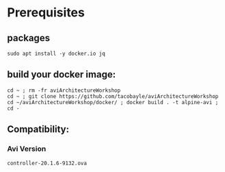 # Prerequisites

## packages

```
sudo apt install -y docker.io jq
```

## build your docker image:
```
cd ~ ; rm -fr aviArchitectureWorkshop
cd ~ ; git clone https://github.com/tacobayle/aviArchitectureWorkshop
cd ~/aviArchitectureWorkshop/docker/ ; docker build . -t alpine-avi ; cd -
```

## Compatibility:

### Avi Version
```
controller-20.1.6-9132.ova
```
